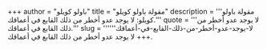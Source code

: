 +++
author = "باولو كويلو"
title = "مقولة باولو كويلو"
description = '''مقولة باولو كويلو: لا يوجد عدو أخطر من ذلك القابع في أعماقك.'''
quote = '''لا يوجد عدو أخطر من ذلك القابع في أعماقك.'''
slug = '''لا-يوجد-عدو-أخطر-من-ذلك-القابع-في-أعماقك'''
+++
لا يوجد عدو أخطر من ذلك القابع في أعماقك.
